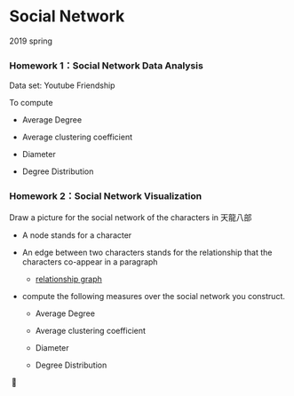 # Social Network 

2019 spring

### Homework 1：Social Network Data Analysis 

Data set: Youtube Friendship

To compute 

* Average Degree

* Average clustering coefficient

* Diameter

* Degree Distribution

### Homework 2：Social Network Visualization

Draw a picture for the social network of the characters in 天龍八部

* A node stands for a character

* An edge between two characters stands for the relationship that the characters co-appear in a paragraph

  * [relationship graph](https://sherry110534.github.io/SocialNetwork/relation.html)

* compute the following measures over the social network you construct.

  * Average Degree

  * Average clustering coefficient

  * Diameter
  * Degree Distribution


  

 

​    


